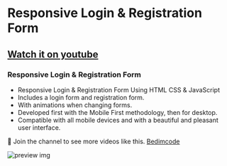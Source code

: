 # Responsive Login & Registration Form
## [Watch it on youtube](https://youtu.be/aHA50b0jLCo)
### Responsive Login & Registration Form

- Responsive Login & Registration Form Using HTML CSS & JavaScript
- Includes a login form and registration form.
- With animations when changing forms.
- Developed first with the Mobile First methodology, then for desktop.
- Compatible with all mobile devices and with a beautiful and pleasant user interface.

💙 Join the channel to see more videos like this. [Bedimcode](https://www.youtube.com/@Bedimcode)

![preview img](/preview.png)
